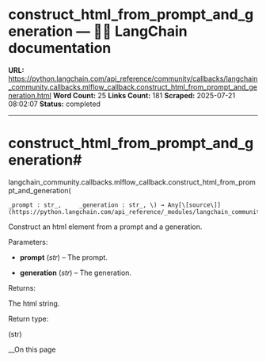 # construct_html_from_prompt_and_generation — 🦜🔗 LangChain  documentation

**URL:** https://python.langchain.com/api_reference/community/callbacks/langchain_community.callbacks.mlflow_callback.construct_html_from_prompt_and_generation.html
**Word Count:** 25
**Links Count:** 181
**Scraped:** 2025-07-21 08:02:07
**Status:** completed

---

# construct\_html\_from\_prompt\_and\_generation\#

langchain\_community.callbacks.mlflow\_callback.construct\_html\_from\_prompt\_and\_generation\(

    _prompt : str_,     _generation : str_, \) → Any[\[source\]](https://python.langchain.com/api_reference/_modules/langchain_community/callbacks/mlflow_callback.html#construct_html_from_prompt_and_generation)\#     

Construct an html element from a prompt and a generation.

Parameters:     

  * **prompt** \(_str_\) – The prompt.

  * **generation** \(_str_\) – The generation.

Returns:     

The html string.

Return type:     

\(str\)

__On this page